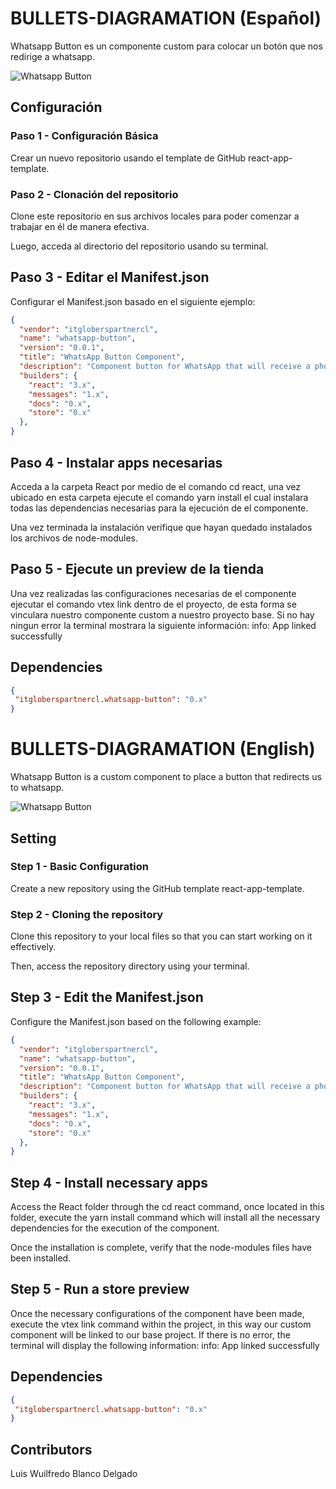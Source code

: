 

# BULLETS-DIAGRAMATION (Español)

Whatsapp Button es un componente custom para colocar un botón que nos redirige a whatsapp.

![Whatsapp Button](https://res.cloudinary.com/dqut4ajgf/image/upload/v1673455365/custom-whatsapp-button_jmzgig.png)

## Configuración

### Paso 1 - Configuración Básica

Crear un nuevo repositorio usando el template de GitHub react-app-template.

### Paso 2 - Clonación del repositorio

Clone este repositorio en sus archivos locales para poder comenzar a trabajar en él de manera efectiva.

Luego, acceda al directorio del repositorio usando su terminal.

## Paso 3 - Editar el Manifest.json

Configurar el Manifest.json basado en el siguiente ejemplo:

```json
{
  "vendor": "itgloberspartnercl",
  "name": "whatsapp-button",
  "version": "0.0.1",
  "title": "WhatsApp Button Component",
  "description": "Component button for WhatsApp that will receive a phone, a logo and a message",
  "builders": {
    "react": "3.x",
    "messages": "1.x",
    "docs": "0.x",
    "store": "0.x"
  },
}
```
## Paso 4 - Instalar apps necesarias

Acceda a la carpeta React por medio de el comando cd react, una vez ubicado en esta carpeta ejecute el comando yarn install el cual instalara todas las dependencias necesarias para la ejecución de el componente.

Una vez terminada la instalación verifique que hayan quedado instalados los archivos de node-modules.

## Paso 5 - Ejecute un preview de la tienda

Una vez realizadas las configuraciones necesarias de el componente  ejecutar el comando vtex link dentro de el proyecto, de esta forma se vinculara nuestro componente custom a nuestro proyecto base. Si no hay ningun error la terminal mostrara la siguiente información: info: App linked successfully

## Dependencies

```json
{
 "itgloberspartnercl.whatsapp-button": "0.x"
}
```


# BULLETS-DIAGRAMATION (English)

Whatsapp Button is a custom component to place a button that redirects us to whatsapp.

![Whatsapp Button](https://res.cloudinary.com/dqut4ajgf/image/upload/v1673455365/custom-whatsapp-button_jmzgig.png)

## Setting

### Step 1 - Basic Configuration

Create a new repository using the GitHub template react-app-template.

### Step 2 - Cloning the repository

Clone this repository to your local files so that you can start working on it effectively.

Then, access the repository directory using your terminal.

## Step 3 - Edit the Manifest.json

Configure the Manifest.json based on the following example:

```json
{
  "vendor": "itgloberspartnercl",
  "name": "whatsapp-button",
  "version": "0.0.1",
  "title": "WhatsApp Button Component",
  "description": "Component button for WhatsApp that will receive a phone, a logo and a message",
  "builders": {
    "react": "3.x",
    "messages": "1.x",
    "docs": "0.x",
    "store": "0.x"
  },
}
```
## Step 4 - Install necessary apps

Access the React folder through the cd react command, once located in this folder, execute the yarn install command which will install all the necessary dependencies for the execution of the component.

Once the installation is complete, verify that the node-modules files have been installed.

## Step 5 - Run a store preview

Once the necessary configurations of the component have been made, execute the vtex link command within the project, in this way our custom component will be linked to our base project. If there is no error, the terminal will display the following information: info: App linked successfully

## Dependencies

```json
{
 "itgloberspartnercl.whatsapp-button": "0.x"
}
```
## Contributors

Luis Wuilfredo Blanco Delgado

